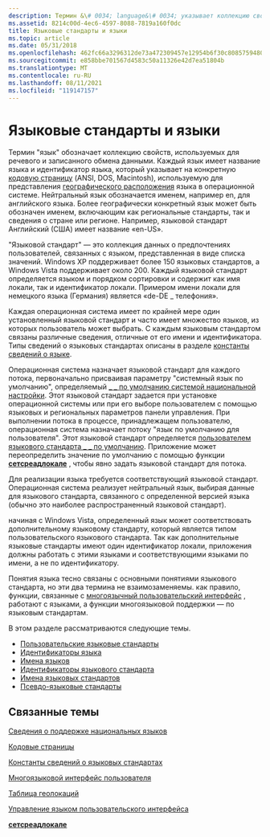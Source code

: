 ```yaml
---
description: Термин &\# 0034; language&\# 0034; указывает коллекцию свойств, используемых при взаимодействии и написании сообщений.
ms.assetid: 8214c00d-4ec6-4597-8088-7819a160f0dc
title: Языковые стандарты и языки
ms.topic: article
ms.date: 05/31/2018
ms.openlocfilehash: 462fc66a3296312de73a472309457e12954b6f30c80857594808350306bf4994
ms.sourcegitcommit: e858bbe701567d4583c50a11326e42d7ea51804b
ms.translationtype: MT
ms.contentlocale: ru-RU
ms.lasthandoff: 08/11/2021
ms.locfileid: "119147157"
---
```

# <a name="locales-and-languages"></a>Языковые стандарты и языки

Термин "язык" обозначает коллекцию свойств, используемых для речевого и записанного обмена данными. Каждый язык имеет название языка и идентификатор языка, который указывает на конкретную [кодовую страницу](code-pages.md) (ANSI, DOS, Macintosh), используемую для представления [географического расположения](table-of-geographical-locations.md) языка в операционной системе. Нейтральный язык обозначается именем, например en, для английского языка. Более географически конкретный язык может быть обозначен именем, включающим как региональные стандарты, так и сведения о стране или регионе. Например, языковой стандарт Английский (США) имеет название «en-US».

"Языковой стандарт" — это коллекция данных о предпочтениях пользователей, связанных с языком, представленная в виде списка значений. Windows XP поддерживает более 150 языковых стандартов, а Windows Vista поддерживает около 200. Каждый языковой стандарт определяется языком и порядком сортировки и содержит как имя локали, так и идентификатор локали. Примером имени локали для немецкого языка (Германия) является «de-DE \_ телефония».

Каждая операционная система имеет по крайней мере один установленный языковой стандарт и часто имеет множество языков, из которых пользователь может выбрать. С каждым языковым стандартом связаны различные сведения, отличные от его имени и идентификатора. Типы сведений о языковых стандартах описаны в разделе [константы сведений о языке](locale-information-constants.md).

Операционная система назначает языковой стандарт для каждого потока, первоначально присваивая параметру "системный язык по умолчанию", определяемый [ \_ \_ по умолчанию системой национальной настройки](locale-system-default.md). Этот языковой стандарт задается при установке операционной системы или при его выборе пользователем с помощью языковых и региональных параметров панели управления. При выполнении потока в процессе, принадлежащем пользователю, операционная система назначает потоку "язык по умолчанию для пользователя". Этот языковой стандарт определяется [пользователем языкового стандарта \_ \_ по умолчанию](locale-user-default.md). Приложение может переопределить значение по умолчанию с помощью функции [**сетсреадлокале**](/windows/desktop/api/Winnls/nf-winnls-setthreadlocale) , чтобы явно задать языковой стандарт для потока.

Для реализации языка требуется соответствующий языковой стандарт. Операционная система реализует нейтральный язык, выбирая данные для языкового стандарта, связанного с определенной версией языка (обычно это наиболее распространенный языковой стандарт).

начиная с Windows Vista, определенный язык может соответствовать дополнительному языковому стандарту, который является типом пользовательского языкового стандарта. Так как дополнительные языковые стандарты имеют один идентификатор локали, приложения должны работать с этими языками и соответствующими языками по имени, а не по идентификатору.

Понятия языка тесно связаны с основными понятиями языкового стандарта, но эти два термина не взаимозаменяемы. как правило, функции, связанные с [многоязычный пользовательский интерфейс](multilingual-user-interface.md) , работают с языками, а функции многоязыковой поддержки — по языковым стандартам.

В этом разделе рассматриваются следующие темы.

-   [Пользовательские языковые стандарты](custom-locales.md)
-   [Идентификаторы языка](language-identifiers.md)
-   [Имена языков](language-names.md)
-   [Идентификаторы языкового стандарта](locale-identifiers.md)
-   [Имена языковых стандартов](locale-names.md)
-   [Псевдо-языковые стандарты](pseudo-locales.md)

## <a name="related-topics"></a>Связанные темы

<dl> <dt>

[Сведения о поддержке национальных языков](about-national-language-support.md)
</dt> <dt>

[Кодовые страницы](code-pages.md)
</dt> <dt>

[Константы сведений о языковых стандартах](locale-information-constants.md)
</dt> <dt>

[Многоязыковой интерфейс пользователя](multilingual-user-interface.md)
</dt> <dt>

[Таблица геолокаций](table-of-geographical-locations.md)
</dt> <dt>

[Управление языком пользовательского интерфейса](user-interface-language-management.md)
</dt> <dt>

[**сетсреадлокале**](/windows/desktop/api/Winnls/nf-winnls-setthreadlocale)
</dt> </dl>

 

 



